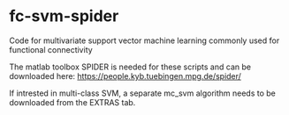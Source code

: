 # fc-svm-spider
Code for multivariate support vector machine learning commonly used for functional connectivity

The matlab toolbox SPIDER is needed for these scripts and can be downloaded here:
https://people.kyb.tuebingen.mpg.de/spider/

If intrested in multi-class SVM, a separate mc_svm algorithm needs to be downloaded from the EXTRAS tab.
